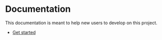 # Documentation

This documentation is meant to help new users to develop on this project.

- [Get started](./get-started.md)
